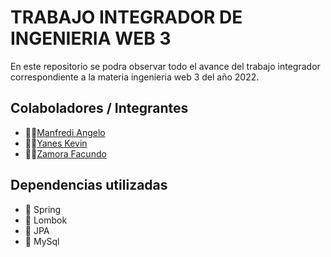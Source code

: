 # TRABAJO INTEGRADOR DE INGENIERIA WEB 3

En este repositorio se podra observar todo el avance del trabajo integrador correspondiente a la materia ingenieria web 3 del año 2022.

## Colaboladores / Integrantes

- 👨‍💻[Manfredi Angelo](https://github.com/angelo59930)
- 👨‍💻[Yanes Kevin](https://github.com/kyanesdev)
- 👨‍💻[Zamora Facundo](https://github.com/Faq-hue)
  
## Dependencias utilizadas

- :dart: Spring
- :dart: Lombok
- :dart: JPA
- :dart: MySql

